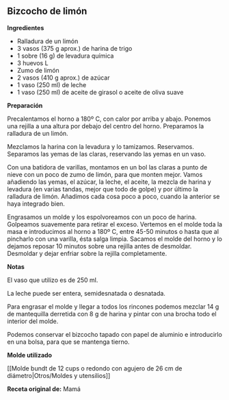 ## Bizcocho de limón

**Ingredientes**

- Ralladura de un limón
- 3 vasos (375 g aprox.) de harina de trigo
- 1 sobre (16 g) de levadura química
- 3 huevos L
- Zumo de limón
- 2 vasos (410 g aprox.) de azúcar
- 1 vaso (250 ml) de leche
- 1 vaso (250 ml) de aceite de girasol o aceite de oliva suave

**Preparación**

Precalentamos el horno a 180º C, con calor por arriba y abajo. Ponemos una rejilla a una altura por debajo del centro del horno. Preparamos la ralladura de un limón.

Mezclamos la harina con la levadura y lo tamizamos. Reservamos. Separamos las yemas de las claras, reservando las yemas en un vaso. 

Con una batidora de varillas, montamos en un bol las claras a punto de nieve con un poco de zumo de limón, para que monten mejor. Vamos añadiendo las yemas, el azúcar, la leche, el aceite, la mezcla de harina y levadura (en varias tandas, mejor que todo de golpe) y por último la ralladura de limón. Añadimos cada cosa poco a poco, cuando la anterior se haya integrado bien.

Engrasamos un molde y los espolvoreamos con un poco de harina. Golpeamos suavemente para retirar el exceso. Vertemos en el molde toda la masa e introducimos al horno a 180º C, entre 45-50 minutos o hasta que al pincharlo con una varilla, ésta salga limpia. Sacamos el molde del horno y lo dejamos reposar 10 minutos sobre una rejilla antes de desmoldar. Desmoldar y dejar enfriar sobre la rejilla completamente.

**Notas**

El vaso que utilizo es de 250 ml.

La leche puede ser entera, semidesnatada o desnatada.

Para engrasar el molde y llegar a todos los rincones podemos mezclar 14 g de mantequilla derretida con 8 g de harina y pintar con una brocha todo el interior del molde.

Podemos conservar el bizcocho tapado con papel de aluminio e introducirlo en una bolsa, para que se mantenga tierno.

**Molde utilizado**

[[Molde bundt de 12 cups o redondo con agujero de 26 cm de diámetro|Otros/Moldes y utensilios]]

**Receta original de:** Mamá